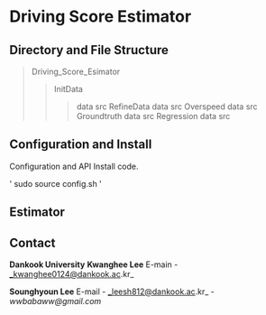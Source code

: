 # Driving Score Estimator

## Directory and File Structure

> Driving_Score_Esimator
>> InitData
>>> data
>>> src
>> RefineData
>>> data
>>> src
>> Overspeed
>>> data
>>> src
>> Groundtruth
>>> data
>>> src
>> Regression
>>> data
>>> src

## Configuration and Install

Configuration and API Install code.

\' sudo source config.sh \'


## Estimator






## Contact
**Dankook University**
**Kwanghee Lee**
E-main - _kwanghee0124@dankook.ac.kr_

**Sounghyoun Lee**
E-mail - _leesh812@dankook.ac.kr_
       - _wwbabaww@gmail.com_

